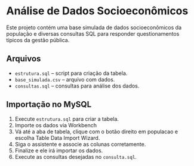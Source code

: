 # Análise de Dados Socioeconômicos

Este projeto contém uma base simulada de dados socioeconômicos da população e diversas consultas SQL para responder questionamentos típicos da gestão pública.

## Arquivos

- `estrutura.sql` – script para criação da tabela.
- `base_simulada.csv` – arquivo com dados.
- `consultas.sql` – consultas para análise dos dados.

## Importação no MySQL

1. Execute `estrutura.sql` para criar a tabela.
2. Importe os dados via Workbench 
3. Vá até a aba de tabela, clique com o botão direito em populacao e escolha Table Data Import Wizard.
4. Siga o assistente e associe as colunas corretamente.
5. Finalize e ele irá importar os dados.
6. Execute as consultas desejadas no `consulta.sql`.